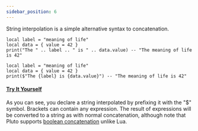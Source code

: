 ```yaml
---
sidebar_position: 6
---
```

String interpolation is a simple alternative syntax to concatenation.

```pluto title="Concatenation"
local label = "meaning of life"
local data = { value = 42 }
print("The " .. label .. " is " .. data.value) -- "The meaning of life is 42"
```

```pluto title="String Interpolation"
local label = "meaning of life"
local data = { value = 42 }
print($"The {label} is {data.value}") -- "The meaning of life is 42"
```
#### [Try It Yourself](https://pluto-lang.org/web/#code=local%20label%20%3D%20%22meaning%20of%20life%22%0D%0Alocal%20data%20%3D%20%7B%20value%20%3D%2042%20%7D%0D%0Aprint(%24%22The%20%7Blabel%7D%20is%20%7Bdata.value%7D%22)%20--%20%22The%20meaning%20of%20life%20is%2042%22)

As you can see, you declare a string interpolated by prefixing it with the "$" symbol. Brackets can contain any expression. The result of expressions will be converted to a string as with normal concatenation, although note that Pluto supports [boolean concatenation](../QoL%20Improvements/Boolean%20Concatenation) unlike Lua.